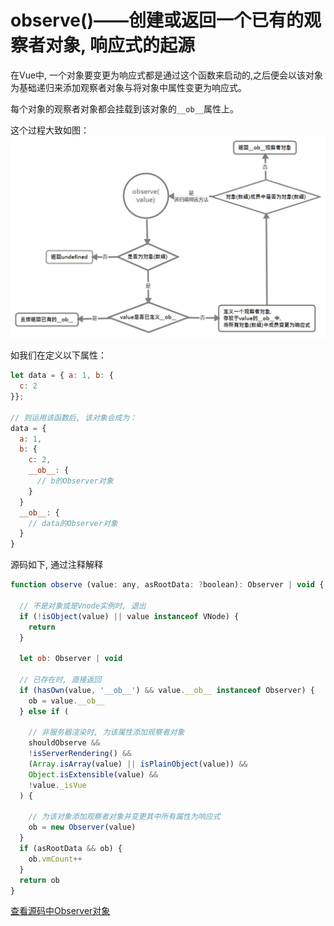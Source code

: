 # observe()——创建或返回一个已有的观察者对象, 响应式的起源
在Vue中, 一个对象要变更为响应式都是通过这个函数来启动的,之后便会以该对象为基础递归来添加观察者对象与将对象中属性变更为响应式。

每个对象的观察者对象都会挂载到该对象的`__ob__`属性上。

这个过程大致如图：
![observe流程](./img/observe(value).png)

如我们在定义以下属性：
```js
let data = { a: 1, b: {
  c: 2
}};

// 则运用该函数后, 该对象会成为：
data = {
  a: 1,
  b: {
    c: 2,
    __ob__: {
      // b的Observer对象
    }
  }
  __ob__: {
    // data的Observer对象
  }
}
```

源码如下, 通过注释解释
```js
function observe (value: any, asRootData: ?boolean): Observer | void {

  // 不是对象或是Vnode实例时, 退出
  if (!isObject(value) || value instanceof VNode) {
    return
  }

  let ob: Observer | void

  // 已存在时, 直接返回
  if (hasOwn(value, '__ob__') && value.__ob__ instanceof Observer) {
    ob = value.__ob__
  } else if (

    // 非服务器渲染时, 为该属性添加观察者对象
    shouldObserve &&
    !isServerRendering() &&
    (Array.isArray(value) || isPlainObject(value)) &&
    Object.isExtensible(value) &&
    !value._isVue
  ) {

    // 为该对象添加观察者对象并变更其中所有属性为响应式
    ob = new Observer(value)
  }
  if (asRootData && ob) {
    ob.vmCount++
  }
  return ob
}
```

[查看源码中Observer对象](./Observer观察者对象)